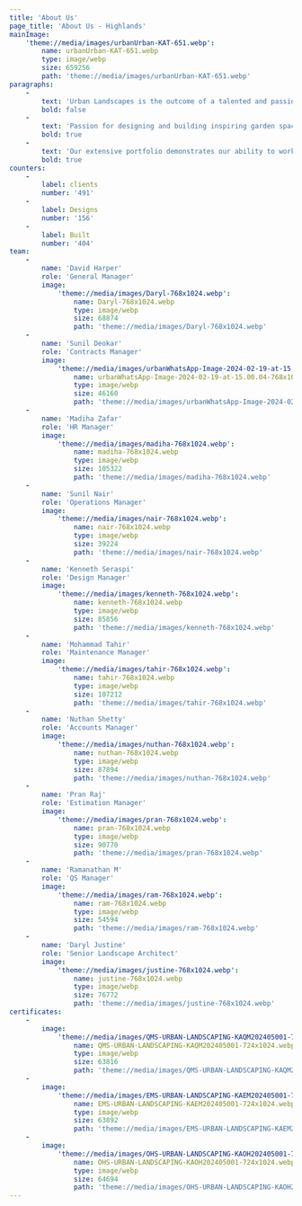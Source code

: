 ```yaml
---
title: 'About Us'
page_title: 'About Us - Highlands'
mainImage:
    'theme://media/images/urbanUrban-KAT-651.webp':
        name: urbanUrban-KAT-651.webp
        type: image/webp
        size: 659256
        path: 'theme://media/images/urbanUrban-KAT-651.webp'
paragraphs:
    -
        text: 'Urban Landscapes is the outcome of a talented and passionate team of qualified individuals with over a decade of project experience in the Middle East. We pride ourselves on delivering premium landscape solutions to clients across Dubai and the UAE.'
        bold: false
    -
        text: 'Passion for designing and building inspiring garden spaces, and commitment towards delivering extraordinary experiences to our customers is at the heart of who we are, and what we do. We take pride in our ability to listen to our clients and understand their needs. From design briefs, through to job completion, and continual garden maintenance, we offer our clients a complete landscaping service.'
        bold: true
    -
        text: 'Our extensive portfolio demonstrates our ability to work with a variety of styles, deliver creative designs and build beautiful yet functional outdoor living spaces.'
        bold: true
counters:
    -
        label: clients
        number: '491'
    -
        label: Designs
        number: '156'
    -
        label: Built
        number: '404'
team:
    -
        name: 'David Harper'
        role: 'General Manager'
        image:
            'theme://media/images/Daryl-768x1024.webp':
                name: Daryl-768x1024.webp
                type: image/webp
                size: 68874
                path: 'theme://media/images/Daryl-768x1024.webp'
    -
        name: 'Sunil Deokar'
        role: 'Contracts Manager'
        image:
            'theme://media/images/urbanWhatsApp-Image-2024-02-19-at-15.00.04-768x1024.webp':
                name: urbanWhatsApp-Image-2024-02-19-at-15.00.04-768x1024.webp
                type: image/webp
                size: 46160
                path: 'theme://media/images/urbanWhatsApp-Image-2024-02-19-at-15.00.04-768x1024.webp'
    -
        name: 'Madiha Zafar'
        role: 'HR Manager'
        image:
            'theme://media/images/madiha-768x1024.webp':
                name: madiha-768x1024.webp
                type: image/webp
                size: 105322
                path: 'theme://media/images/madiha-768x1024.webp'
    -
        name: 'Sunil Nair'
        role: 'Operations Manager'
        image:
            'theme://media/images/nair-768x1024.webp':
                name: nair-768x1024.webp
                type: image/webp
                size: 39224
                path: 'theme://media/images/nair-768x1024.webp'
    -
        name: 'Kenneth Seraspi'
        role: 'Design Manager'
        image:
            'theme://media/images/kenneth-768x1024.webp':
                name: kenneth-768x1024.webp
                type: image/webp
                size: 85856
                path: 'theme://media/images/kenneth-768x1024.webp'
    -
        name: 'Mohammad Tahir'
        role: 'Maintenance Manager'
        image:
            'theme://media/images/tahir-768x1024.webp':
                name: tahir-768x1024.webp
                type: image/webp
                size: 107212
                path: 'theme://media/images/tahir-768x1024.webp'
    -
        name: 'Nuthan Shetty'
        role: 'Accounts Manager'
        image:
            'theme://media/images/nuthan-768x1024.webp':
                name: nuthan-768x1024.webp
                type: image/webp
                size: 87894
                path: 'theme://media/images/nuthan-768x1024.webp'
    -
        name: 'Pran Raj'
        role: 'Estimation Manager'
        image:
            'theme://media/images/pran-768x1024.webp':
                name: pran-768x1024.webp
                type: image/webp
                size: 90770
                path: 'theme://media/images/pran-768x1024.webp'
    -
        name: 'Ramanathan M'
        role: 'QS Manager'
        image:
            'theme://media/images/ram-768x1024.webp':
                name: ram-768x1024.webp
                type: image/webp
                size: 54594
                path: 'theme://media/images/ram-768x1024.webp'
    -
        name: 'Daryl Justine'
        role: 'Senior Landscape Architect'
        image:
            'theme://media/images/justine-768x1024.webp':
                name: justine-768x1024.webp
                type: image/webp
                size: 76772
                path: 'theme://media/images/justine-768x1024.webp'
certificates:
    -
        image:
            'theme://media/images/QMS-URBAN-LANDSCAPING-KAQM202405001-724x1024.webp':
                name: QMS-URBAN-LANDSCAPING-KAQM202405001-724x1024.webp
                type: image/webp
                size: 63816
                path: 'theme://media/images/QMS-URBAN-LANDSCAPING-KAQM202405001-724x1024.webp'
    -
        image:
            'theme://media/images/EMS-URBAN-LANDSCAPING-KAEM202405001-724x1024.webp':
                name: EMS-URBAN-LANDSCAPING-KAEM202405001-724x1024.webp
                type: image/webp
                size: 63892
                path: 'theme://media/images/EMS-URBAN-LANDSCAPING-KAEM202405001-724x1024.webp'
    -
        image:
            'theme://media/images/OHS-URBAN-LANDSCAPING-KAOH202405001-724x1024.webp':
                name: OHS-URBAN-LANDSCAPING-KAOH202405001-724x1024.webp
                type: image/webp
                size: 64694
                path: 'theme://media/images/OHS-URBAN-LANDSCAPING-KAOH202405001-724x1024.webp'
---
```


